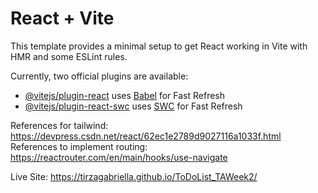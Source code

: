 # React + Vite

This template provides a minimal setup to get React working in Vite with HMR and some ESLint rules.

Currently, two official plugins are available:

- [@vitejs/plugin-react](https://github.com/vitejs/vite-plugin-react/blob/main/packages/plugin-react/README.md) uses [Babel](https://babeljs.io/) for Fast Refresh
- [@vitejs/plugin-react-swc](https://github.com/vitejs/vite-plugin-react-swc) uses [SWC](https://swc.rs/) for Fast Refresh

References for tailwind: https://devpress.csdn.net/react/62ec1e2789d9027116a1033f.html
References to implement routing: https://reactrouter.com/en/main/hooks/use-navigate

Live Site: https://tirzagabriella.github.io/ToDoList_TAWeek2/
